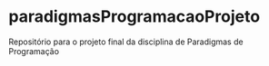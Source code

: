 # paradigmasProgramacaoProjeto
Repositório para o projeto final da disciplina de Paradigmas de Programação
